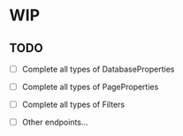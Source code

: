 # WIP
## TODO
- [ ] Complete all types of DatabaseProperties
- [ ] Complete all types of PageProperties
- [ ] Complete all types of Filters
- [ ] Other endpoints...

